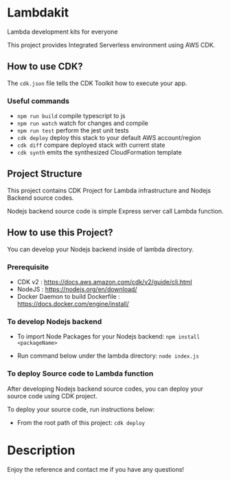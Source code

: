 # Lambdakit
Lambda development kits for everyone

This project provides Integrated Serverless environment using AWS CDK.

## How to use CDK?

The `cdk.json` file tells the CDK Toolkit how to execute your app.

### Useful commands

* `npm run build`   compile typescript to js
* `npm run watch`   watch for changes and compile
* `npm run test`    perform the jest unit tests
* `cdk deploy`      deploy this stack to your default AWS account/region
* `cdk diff`        compare deployed stack with current state
* `cdk synth`       emits the synthesized CloudFormation template

## Project Structure

This project contains CDK Project for Lambda infrastructure and Nodejs Backend source codes.

Nodejs backend source code is simple Express server call Lambda function.

## How to use this Project?

You can develop your Nodejs backend inside of lambda directory.

### Prerequisite

- CDK v2 : https://docs.aws.amazon.com/cdk/v2/guide/cli.html 
- NodeJS : https://nodejs.org/en/download/ 
- Docker Daemon to build Dockerfile : https://docs.docker.com/engine/install/ 

### To develop Nodejs backend

- To import Node Packages for your Nodejs backend:
`npm install <packageName>`

- Run command below under the lambda directory:
`node index.js`

### To deploy Source code to Lambda function

After developing Nodejs backend source codes, you can deploy your source code using CDK project.

To deploy your source code, run instructions below:

- From the root path of this project:
`cdk deploy`

# Description

Enjoy the reference and contact me if you have any questions!
